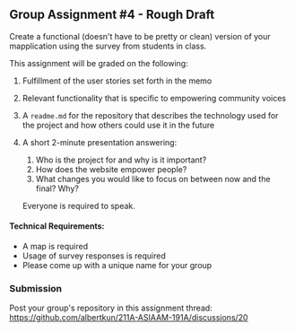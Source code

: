 ## Group Assignment #4 - Rough Draft
Create a functional (doesn't have to be pretty or clean) version of your mapplication using the survey from students in class. 

This assignment will be graded on the following:
1. Fulfillment of the user stories set forth in the memo
2. Relevant functionality that is specific to empowering community voices
3. A `readme.md` for the repository that describes the technology used for the project and how others could use it in the future
4. A short 2-minute presentation answering:
   1. Who is the project for and why is it important?
   2. How does the website empower people?
   3. What changes you would like to focus on between now and the final? Why?
   
   Everyone is required to speak.

#### Technical Requirements:
   - A map is required
   - Usage of survey responses is required
   - Please come up with a unique name for your group

### Submission
Post your group's repository in this assignment thread:
https://github.com/albertkun/211A-ASIAAM-191A/discussions/20